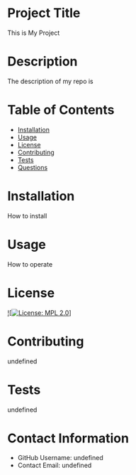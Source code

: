 
  
  # Project Title
  This is My Project
  
  # Description
  The description of my repo is
  # Table of Contents 
  * [Installation](#-Installation)
  * [Usage](#-Usage)
  * [License](#-Installation)
  * [Contributing](#-Contributing)
  * [Tests](#-Tests)
  * [Questions](#-Contact-Information)
      
  # Installation
  How to install
  # Usage
  How to operate
  # License 
  

 
  [![![License: MPL 2.0](https://img.shields.io/badge/License-MPL%202.0-brightgreen.svg)]](https://opensource.org/licenses/MPL-2.0)
  
  # Contributing 
  undefined
  # Tests
  undefined
  # Contact Information 
  * GitHub Username: undefined
  * Contact Email: undefined


